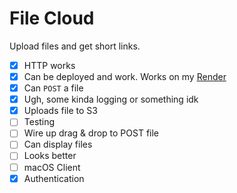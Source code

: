 # File Cloud

Upload files and get short links.

- [x] HTTP works
- [x] Can be deployed and work. Works on my [Render](https://render.com)
- [x] Can `POST` a file
- [x] Ugh, some kinda logging or something idk
- [x] Uploads file to S3
- [ ] Testing
- [ ] Wire up drag & drop to POST file
- [ ] Can display files
- [ ] Looks better
- [ ] macOS Client
- [x] Authentication
